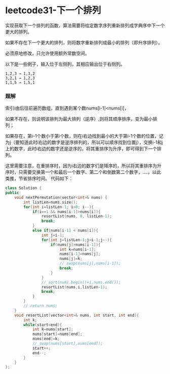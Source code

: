 # leetcode31-下一个排列

实现获取下一个排列的函数，算法需要将给定数字序列重新排列成字典序中下一个更大的排列。

如果不存在下一个更大的排列，则将数字重新排列成最小的排列（即升序排列）。

必须原地修改，只允许使用额外常数空间。

以下是一些例子，输入位于左侧列，其相应输出位于右侧列。

```
1,2,3 → 1,3,2
3,2,1 → 1,2,3
1,1,5 → 1,5,1
```

### 题解

索引i由后往前遍历数组，直到遇到某个数nums[i-1]<nums[i]，

如果不存在，则说明该排列为最大排列（逆序）,则将其顺序排序，变为最小排列；

如果存在，第i-1个数小于第i个数，则在i右边找到最小的大于第i-1个数的位置，记为j（要知道此时i右边的数字是逆序排列的，所以可以顺序找到位置j），交换i-1和j上的数字，此时i右边的数字还是逆序的，将其重排序为升序，即可得到下一个排列。

这里需要注意，在重排序时，因为i右边的数字们是降序的，所以将其重排序为升序时，只需要交换第一个和最后一个数字、第二个和倒数第二个数字，....，以此类推，节省排序时间。
代码如下：

``` C++
class Solution {
public:
    void nextPermutation(vector<int>& nums) {
        int listLen=nums.size();
        for(int i=listLen-1; i>0; i--){
            if(i==1 && nums[i-1]>nums[i]){
                resortList(nums, 0, listLen-1);
                break;
            }
            else if(nums[i-1] < nums[i]){
                int j=i-1;
                for(int j=listLen-1;j>i-1;j--){
                    if(nums[j]>nums[i-1]){
                        int k=nums[i-1];
                        nums[i-1]=nums[j];
                        nums[j]=k;
                        // swap(nums[j],nums[i-1]);
                        break;
                    }
                }
                // sort(nums.begin()+i,nums.end());
                resortList(nums,i,listLen-1);
                break;
            }
        }
        // return nums;
    }
    void resortList(vector<int>& nums, int start, int end){
        int k;
        while(start<end){
            int k=nums[start];
            nums[start]=nums[end];
            nums[end]=k;
            // swap(nums[start],nums[end]);
            start++;
            end--;
        }
    }
};
```